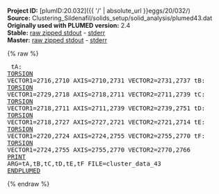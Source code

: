 **Project ID:** [plumID:20.032]({{ '/' | absolute_url }}eggs/20/032/)  
**Source:** Clustering_Sildenafil/solids_setup/solid_analysis/plumed43.dat  
**Originally used with PLUMED version:** 2.4  
**Stable:** [raw zipped stdout](plumed43.dat.plumed.stdout.txt.zip) - [stderr](plumed43.dat.plumed.stderr)  
**Master:** [raw zipped stdout](plumed43.dat.plumed_master.stdout.txt.zip) - [stderr](plumed43.dat.plumed_master.stderr)  

{% raw %}<pre>
tA: <a href="https://plumed.github.io/doc-master/user-doc/html/_t_o_r_s_i_o_n.html">TORSION</a> VECTOR1=2716,2710 AXIS=2710,2731 VECTOR2=2731,2737
tB: <a href="https://plumed.github.io/doc-master/user-doc/html/_t_o_r_s_i_o_n.html">TORSION</a> VECTOR1=2729,2718 AXIS=2718,2711 VECTOR2=2711,2739
tC: <a href="https://plumed.github.io/doc-master/user-doc/html/_t_o_r_s_i_o_n.html">TORSION</a> VECTOR1=2718,2711 AXIS=2711,2739 VECTOR2=2739,2751
tD: <a href="https://plumed.github.io/doc-master/user-doc/html/_t_o_r_s_i_o_n.html">TORSION</a> VECTOR1=2718,2727 AXIS=2727,2721 VECTOR2=2721,2714
tE: <a href="https://plumed.github.io/doc-master/user-doc/html/_t_o_r_s_i_o_n.html">TORSION</a> VECTOR1=2720,2724 AXIS=2724,2755 VECTOR2=2755,2770
tF: <a href="https://plumed.github.io/doc-master/user-doc/html/_t_o_r_s_i_o_n.html">TORSION</a> VECTOR1=2724,2755 AXIS=2755,2770 VECTOR2=2770,2766
<a href="https://plumed.github.io/doc-master/user-doc/html/_p_r_i_n_t.html">PRINT</a> ARG=tA,tB,tC,tD,tE,tF FILE=cluster_data_43
<a href="https://plumed.github.io/doc-master/user-doc/html/_e_n_d_p_l_u_m_e_d.html">ENDPLUMED</a>
</pre>{% endraw %}

